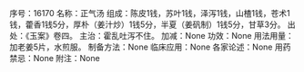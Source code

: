 序号：16170
名称：正气汤
组成：陈皮1钱，苏叶1钱，泽泻1钱，山楂1钱，苍术1钱，藿香1钱5分，厚朴（姜汁炒）1钱5分，半夏（姜矾制）1钱5分，甘草3分。
出处：《玉案》卷四。
主治：霍乱吐泻不住。
加减：None
功效：None
用法用量：加老姜5片，水煎服。
制备方法：None
临床应用：None
各家论述：None
用药禁忌：None
附注：None
